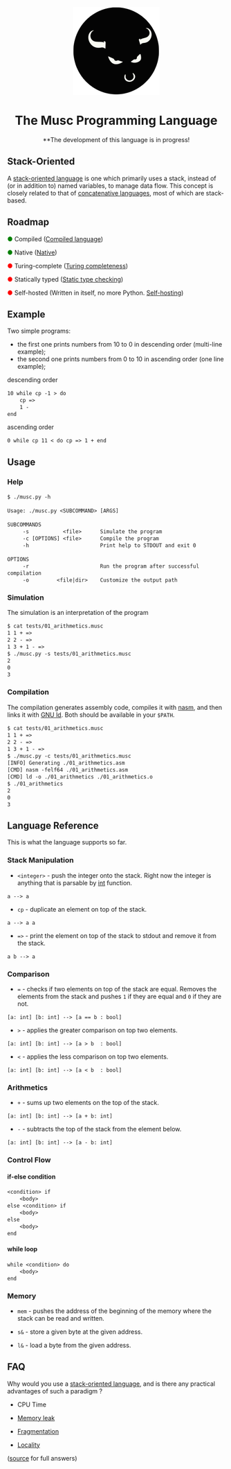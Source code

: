 <div align="center">
<p>
 <img width="200" src="dist/musc_logo.svg">
</p>
<h1>The Musc Programming Language</h1>
</div>

<center>**The development of this language is in progress!</center>

## Stack-Oriented

A [stack-oriented language](https://en.wikipedia.org/wiki/Stack-oriented_programming) is one which primarily uses a stack, instead of (or in addition to) named variables, to manage data flow. This concept is closely related to that of [concatenative languages](https://en.wikipedia.org/wiki/Concatenative_programming_language), most of which are stack-based.

## Roadmap
<span style="color: green;">●</span> Compiled ([Compiled language](https://en.wikipedia.org/wiki/Compiled_language))

<span style="color: green;">●</span> Native ([Native](https://en.wikipedia.org/wiki/Native_%28computing%29))

<span style="color: red;">●</span> Turing-complete ([Turing completeness](https://en.wikipedia.org/wiki/Turing_completeness))

<span style="color: red;">●</span> Statically typed ([Static type checking](https://en.wikipedia.org/wiki/Type_system#Static_type_checking))

<span style="color: red;">●</span> Self-hosted (Written in itself, no more Python. [Self-hosting](https://en.wikipedia.org/wiki/Self-hosting_(compilers)))

## Example
Two simple programs:
- the first one prints numbers from 10 to 0 in descending order (multi-line example);
- the second one prints numbers from 0 to 10 in ascending order (one line example);

descending order
```musc
10 while cp -1 > do
	cp =>
	1 -
end
```

ascending order
```
0 while cp 11 < do cp => 1 + end
```

## Usage
### Help
```console
$ ./musc.py -h

Usage: ./musc.py <SUBCOMMAND> [ARGS]

SUBCOMMANDS
     -s           <file>      Simulate the program
     -c [OPTIONS] <file>      Compile the program
     -h                       Print help to STDOUT and exit 0

OPTIONS
     -r                       Run the program after successful compilation
     -o         <file|dir>    Customize the output path
```

### Simulation
The simulation is an interpretation of the program
```console
$ cat tests/01_arithmetics.musc
1 1 + =>
2 2 - =>
1 3 + 1 - =>
$ ./musc.py -s tests/01_arithmetics.musc
2
0
3
```

### Compilation
The compilation generates assembly code, compiles it with [nasm](https://www.nasm.us/), and then links it with [GNU ld](https://www.gnu.org/software/binutils/). Both should be available in your `$PATH`.

```console
$ cat tests/01_arithmetics.musc
1 1 + =>
2 2 - =>
1 3 + 1 - =>
$ ./musc.py -c tests/01_arithmetics.musc
[INFO] Generating ./01_arithmetics.asm
[CMD] nasm -felf64 ./01_arithmetics.asm
[CMD] ld -o ./01_arithmetics ./01_arithmetics.o
$ ./01_arithmetics
2
0
3
```

## Language Reference

This is what the language supports so far.

### Stack Manipulation

- `<integer>` - push the integer onto the stack. Right now the integer is anything that is parsable by [int](https://docs.python.org/3/library/functions.html#int) function.
```
a --> a
```
- `cp` - duplicate an element on top of the stack.
```
a --> a a
```

- `=>` - print the element on top of the stack to stdout and remove it from the stack.
```
a b --> a
```

### Comparison

- `=` - checks if two elements on top of the stack are equal. Removes the elements from the stack and pushes `1` if they are equal and `0` if they are not.
```
[a: int] [b: int] --> [a == b : bool]
```
- `>` - applies the greater comparison on top two elements.
```
[a: int] [b: int] --> [a > b  : bool]
```
- `<` - applies the less comparison on top two elements.
```
[a: int] [b: int] --> [a < b  : bool]
```

### Arithmetics

- `+` - sums up two elements on the top of the stack.
```
[a: int] [b: int] --> [a + b: int]
```
- `-` - subtracts the top of the stack from the element below.
```
[a: int] [b: int] --> [a - b: int]
```

### Control Flow

#### if-else condition

```
<condition> if
    <body>
else <condition> if
    <body>
else
    <body>
end
```
#### while loop

```
while <condition> do
    <body>
end
```

### Memory

- `mem` - pushes the address of the beginning of the memory where the stack can be read and written.

- `s&` - store a given byte at the given address.

- `l&` - load a byte from the given address.

## FAQ
Why would you use a [stack-oriented language](https://en.wikipedia.org/wiki/Stack-oriented_programming), and is there any practical advantages of such a paradigm ?

* CPU Time 

* [Memory leak](https://en.wikipedia.org/wiki/Memory_leak) 

* [Fragmentation](https://en.wikipedia.org/wiki/Fragmentation_of_memory) 

* [Locality](https://www.cs.cornell.edu/courses/cs3110/2009fa/Lectures/lec24.html)

([source](https://stackoverflow.com/questions/5589999/why-use-a-stack-oriented-language/45818678#45818678) for full answers)
